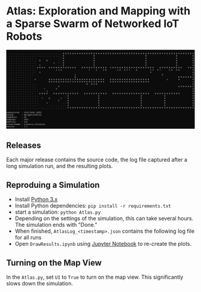 # Atlas: Exploration and Mapping with a Sparse Swarm of Networked IoT Robots

![](static/ui.png)

## Releases

Each major release contains the source code, the log file captured after a long simulation run, and the resulting plots.

## Reproduing a Simulation

- Install [Python 3.x](https://www.python.org/downloads/)
- Install Python dependencies: `pip install -r requirements.txt`
- start a simulation: `python Atlas.py`
- Depending on the settings of the simulation, this can take several hours. The simulation ends with "Done."
- When finished, `AtlasLog_<timestamp>.json` contains the following log file for all runs
- Open `DrawResults.ipynb` using [Jupyter Notebook](https://jupyter.org/) to re-create the plots.

## Turning on the Map View

In the `Atlas.py`, set `UI` to `True` to turn on the map view.
This significantly slows down the simulation.